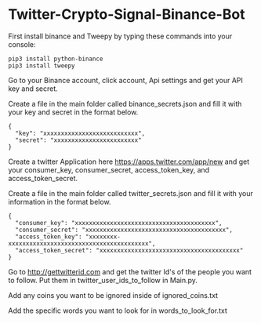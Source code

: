 # Twitter-Crypto-Signal-Binance-Bot

First install binance and Tweepy by typing these commands into your console: 
```
pip3 install python-binance
pip3 install tweepy
```


Go to your Binance account, click account, Api settings and get your API key and secret.

Create a file in the main folder called binance_secrets.json and fill it with your key and secret in the format below.

```
{
  "key": "xxxxxxxxxxxxxxxxxxxxxxxxxxx",
  "secret": "xxxxxxxxxxxxxxxxxxxxxxxx"
}
```

Create a twitter Application here https://apps.twitter.com/app/new and get your consumer_key, consumer_secret, access_token_key, and access_token_secret.

Create a file in the main folder called twitter_secrets.json and fill it with your information in the format below.
```
{
  "consumer_key": "xxxxxxxxxxxxxxxxxxxxxxxxxxxxxxxxxxxxxxxx",
  "consumer_secret": "xxxxxxxxxxxxxxxxxxxxxxxxxxxxxxxxxxxxxxxx",
  "access_token_key": "xxxxxxxx-xxxxxxxxxxxxxxxxxxxxxxxxxxxxxxxxxxxxxxxx",
  "access_token_secret": "xxxxxxxxxxxxxxxxxxxxxxxxxxxxxxxxxxxxxxxx"
}
```


Go to http://gettwitterid.com and get the twitter Id's of the people you want to follow.
Put them in twitter_user_ids_to_follow in Main.py.

Add any coins you want to be ignored inside of ignored_coins.txt

Add the specific words you want to look for in words_to_look_for.txt

